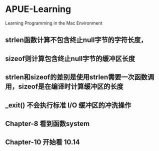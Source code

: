 # APUE-Learning
Learning Programming in the Mac Environment


## strlen函数计算不包含终止null字节的字符长度，
## sizeof则计算包含终止null字节的缓冲区长度   
## strlen和sizeof的差别是使用strlen需要一次函数调用，sizeof是在编译时计算缓冲区的长度

## _exit() 不会执行标准 I/O 缓冲区的冲洗操作

## Chapter-8 看到函数system
## Chapter-10  开始看 10.14

